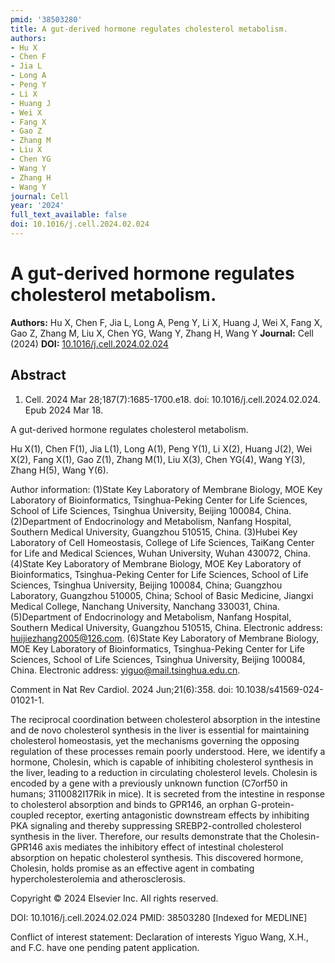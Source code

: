 ```yaml
---
pmid: '38503280'
title: A gut-derived hormone regulates cholesterol metabolism.
authors:
- Hu X
- Chen F
- Jia L
- Long A
- Peng Y
- Li X
- Huang J
- Wei X
- Fang X
- Gao Z
- Zhang M
- Liu X
- Chen YG
- Wang Y
- Zhang H
- Wang Y
journal: Cell
year: '2024'
full_text_available: false
doi: 10.1016/j.cell.2024.02.024
---
```


# A gut-derived hormone regulates cholesterol metabolism.
**Authors:** Hu X, Chen F, Jia L, Long A, Peng Y, Li X, Huang J, Wei X, Fang X, Gao Z, Zhang M, Liu X, Chen YG, Wang Y, Zhang H, Wang Y
**Journal:** Cell (2024)
**DOI:** [10.1016/j.cell.2024.02.024](https://doi.org/10.1016/j.cell.2024.02.024)

## Abstract

1. Cell. 2024 Mar 28;187(7):1685-1700.e18. doi: 10.1016/j.cell.2024.02.024. Epub 
2024 Mar 18.

A gut-derived hormone regulates cholesterol metabolism.

Hu X(1), Chen F(1), Jia L(1), Long A(1), Peng Y(1), Li X(2), Huang J(2), Wei 
X(2), Fang X(1), Gao Z(1), Zhang M(1), Liu X(3), Chen YG(4), Wang Y(3), Zhang 
H(5), Wang Y(6).

Author information:
(1)State Key Laboratory of Membrane Biology, MOE Key Laboratory of 
Bioinformatics, Tsinghua-Peking Center for Life Sciences, School of Life 
Sciences, Tsinghua University, Beijing 100084, China.
(2)Department of Endocrinology and Metabolism, Nanfang Hospital, Southern 
Medical University, Guangzhou 510515, China.
(3)Hubei Key Laboratory of Cell Homeostasis, College of Life Sciences, TaiKang 
Center for Life and Medical Sciences, Wuhan University, Wuhan 430072, China.
(4)State Key Laboratory of Membrane Biology, MOE Key Laboratory of 
Bioinformatics, Tsinghua-Peking Center for Life Sciences, School of Life 
Sciences, Tsinghua University, Beijing 100084, China; Guangzhou Laboratory, 
Guangzhou 510005, China; School of Basic Medicine, Jiangxi Medical College, 
Nanchang University, Nanchang 330031, China.
(5)Department of Endocrinology and Metabolism, Nanfang Hospital, Southern 
Medical University, Guangzhou 510515, China. Electronic address: 
huijiezhang2005@126.com.
(6)State Key Laboratory of Membrane Biology, MOE Key Laboratory of 
Bioinformatics, Tsinghua-Peking Center for Life Sciences, School of Life 
Sciences, Tsinghua University, Beijing 100084, China. Electronic address: 
yiguo@mail.tsinghua.edu.cn.

Comment in
    Nat Rev Cardiol. 2024 Jun;21(6):358. doi: 10.1038/s41569-024-01021-1.

The reciprocal coordination between cholesterol absorption in the intestine and 
de novo cholesterol synthesis in the liver is essential for maintaining 
cholesterol homeostasis, yet the mechanisms governing the opposing regulation of 
these processes remain poorly understood. Here, we identify a hormone, Cholesin, 
which is capable of inhibiting cholesterol synthesis in the liver, leading to a 
reduction in circulating cholesterol levels. Cholesin is encoded by a gene with 
a previously unknown function (C7orf50 in humans; 3110082I17Rik in mice). It is 
secreted from the intestine in response to cholesterol absorption and binds to 
GPR146, an orphan G-protein-coupled receptor, exerting antagonistic downstream 
effects by inhibiting PKA signaling and thereby suppressing SREBP2-controlled 
cholesterol synthesis in the liver. Therefore, our results demonstrate that the 
Cholesin-GPR146 axis mediates the inhibitory effect of intestinal cholesterol 
absorption on hepatic cholesterol synthesis. This discovered hormone, Cholesin, 
holds promise as an effective agent in combating hypercholesterolemia and 
atherosclerosis.

Copyright © 2024 Elsevier Inc. All rights reserved.

DOI: 10.1016/j.cell.2024.02.024
PMID: 38503280 [Indexed for MEDLINE]

Conflict of interest statement: Declaration of interests Yiguo Wang, X.H., and 
F.C. have one pending patent application.
